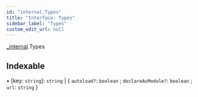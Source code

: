 ```yaml
---
id: "internal.Types"
title: "Interface: Types"
sidebar_label: "Types"
custom_edit_url: null
---
```


[_internal](../modules/internal.md).Types

## Indexable

▪ [key: `string`]: `string` \| { `autoload?`: `boolean` ; `declareAsModule?`: `boolean` ; `url`: `string`  }
